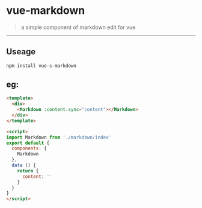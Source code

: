 # vue-markdown
>a simple component of markdown edit for vue

----

## Useage

```bash
npm install vue-s-markdown

```

## eg:

```html
<template>
  <div>
    <Markdown :content.sync="content"></Markdown>
  </div>
</template>

<script>
import Markdown from './markdown/index'
export default {
  components: {
    Markdown
  },
  data () {
    return {
      content: ''
    }
  }
}
</script>
```

